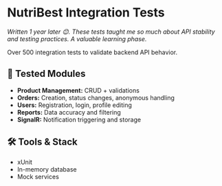 <!DOCTYPE html>
<html lang="en">
<head>
  <meta charset="UTF-8">
</head>
<body>
  <h1>NutriBest Integration Tests</h1>
  <p><em>Written 1 year later 😊. These tests taught me so much about API stability and testing practices. A valuable learning phase.</em></p>
  <p>Over 500 integration tests to validate backend API behavior.</p>

  <h2>🧪 Tested Modules</h2>
  <ul>
    <li><strong>Product Management:</strong> CRUD + validations</li>
    <li><strong>Orders:</strong> Creation, status changes, anonymous handling</li>
    <li><strong>Users:</strong> Registration, login, profile editing</li>
    <li><strong>Reports:</strong> Data accuracy and filtering</li>
    <li><strong>SignalR:</strong> Notification triggering and storage</li>
  </ul>

  <h2>🛠️ Tools & Stack</h2>
  <ul>
    <li>xUnit</li>
    <li>In-memory database</li>
    <li>Mock services</li>
  </ul>
</body>
</html>
